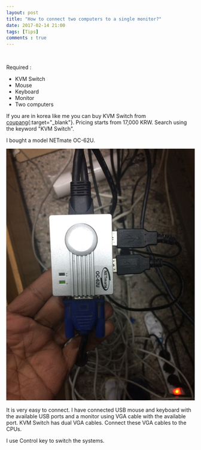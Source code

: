 ```yaml
---
layout: post
title: "How to connect two computers to a single monitor?"
date: 2017-02-14 21:00
tags: [Tips]
comments : true
---
```

&nbsp;


Required :

 * KVM Switch
 * Mouse
 * Keyboard
 * Monitor
 * Two computers


If you are in korea like me you can buy KVM Switch from [coupang](https://www.coupang.com/){:target="_blank"}. Pricing starts from 17,000 KRW. Search using the keyword "KVM Switch".



I bought a model NETmate OC-62U.
&nbsp;

<img src="/images/kvm_switch.jpg?raw=true" alt="Drawing" style="width: 600px;"/>



It is very easy to connect. I have connected USB mouse and keyboard with the available USB ports and a monitor using VGA cable with the available port. KVM Switch has dual VGA cables. Connect these VGA cables to the CPUs.


I use Control key to switch the systems.

